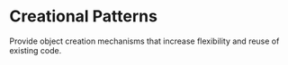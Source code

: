 # Creational Patterns

Provide object creation mechanisms that increase flexibility and reuse of existing code.
